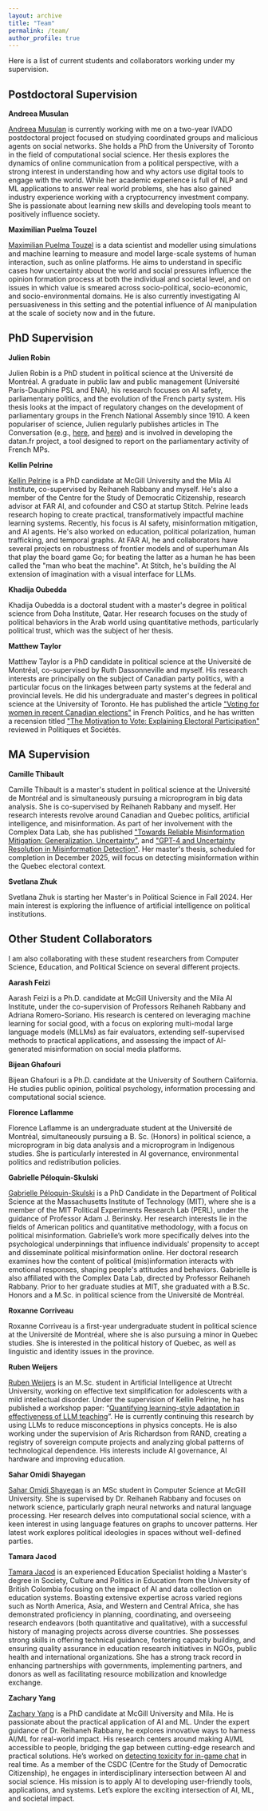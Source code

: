 ```yaml
---
layout: archive
title: "Team"
permalink: /team/
author_profile: true
---
```

Here is a list of current students and collaborators working under my supervision. 
## Postdoctoral Supervision
**Andreea Musulan**

[Andreea Musulan](https://amusulan.github.io/) is currently working with me on a two-year IVADO postdoctoral project focused on studying coordinated groups and malicious agents on social networks. She holds a PhD from the University of Toronto in the field of computational social science. Her thesis explores the dynamics of online communication from a political perspective, with a strong interest in understanding how and why actors use digital tools to engage with the world. While her academic experience is full of NLP and ML applications to answer real world problems, she has also gained industry experience working with a cryptocurrency investment company. She is passionate about learning new skills and developing tools meant to positively influence society. 

**Maximilian Puelma Touzel**

[Maximilian Puelma Touzel](https://mptouzel.github.io/) is a data scientist and modeller using simulations and machine learning to measure and model large-scale systems of human interaction, such as online platforms. He aims to understand in specific cases how uncertainty about the world and social pressures influence the opinion formation process at both the individual and societal level, and on issues in which value is smeared across socio-political, socio-economic, and socio-environmental domains. He is also currently investigating AI persuasiveness in this setting and the potential influence of AI manipulation at the scale of society now and in the future.

## PhD Supervision
**Julien Robin** 

Julien Robin is a PhD student in political science at the Université de Montréal. A graduate in public law and public management (Université Paris-Dauphine PSL and ENA), his research focuses on AI safety, parliamentary politics, and the evolution of the French party system. His thesis looks at the impact of regulatory changes on the development of parliamentary groups in the French National Assembly since 1910. A keen populariser of science, Julien regularly publishes articles in The Conversation (e.g., [here](https://theconversation.com/reforme-des-retraites-comment-les-parlementaires-tentent-de-rassembler-leurs-troupes-199262), and [here](https://theconversation.com/comment-le-travail-de-lassemblee-nationale-sest-invite-dans-le-quotidien-207071)) and is involved in developing the datan.fr project, a tool designed to report on the parliamentary activity of French MPs.

**Kellin Pelrine**

[Kellin Pelrine](https://kellinpelrine.github.io/) is a PhD candidate at McGill University and the Mila AI Institute, co-supervised by Reihaneh Rabbany and myself. He's also a member of the Centre for the Study of Democratic Citizenship, research advisor at FAR AI, and cofounder and CSO at startup Stitch. Pelrine leads research hoping to create practical, transformatively impactful machine learning systems. Recently, his focus is AI safety, misinformation mitigation, and AI agents. He's also worked on education, political polarization, human trafficking, and temporal graphs. At FAR AI, he and collaborators have several projects on robustness of frontier models and of superhuman AIs that play the board game Go; for beating the latter as a human he has been called the "man who beat the machine". At Stitch, he's building the AI extension of imagination with a visual interface for LLMs.

**Khadija Oubedda**

Khadija Oubedda is a doctoral student with a master's degree in political science from Doha Institute, Qatar. Her research focuses on the study of political behaviors in the Arab world using quantitative methods, particularly political trust, which was the subject of her thesis.

**Matthew Taylor** 

Matthew Taylor is a PhD candidate in political science at the Université de Montréal, co-supervised by Ruth Dassonneville and myself. His research interests are principally on the subject of Canadian party politics, with a particular focus on the linkages between party systems at the federal and provincial levels. He did his undergraduate and master's degrees in political science at the University of Toronto. He has published the article ["Voting for women in recent Canadian elections"](https://link.springer.com/article/10.1057/s41253-024-00236-5) in French Politics, and he has written a recension titled ["The Motivation to Vote: Explaining Electoral Participation"](https://www.erudit.org/fr/revues/ps/2022-v41-n1-ps06695/1085195ar/) reviewed in Politiques et Sociétés.

## MA Supervision
**Camille Thibault**

Camille Thibault is a master's student in political science at the Université de Montréal and is simultaneously pursuing a microprogram in big data analysis. She is co-supervised by Reihaneh Rabbany and myself. Her research interests revolve around Canadian and Quebec politics, artificial intelligence, and misinformation. As part of her involvement with the Complex Data Lab, she has published ["Towards Reliable Misinformation Mitigation: Generalization, Uncertainty"](https://arxiv.org/abs/2305.14928), and ["GPT-4 and Uncertainty Resolution in Misinformation Detection"](https://arxiv.org/abs/2401.01197). Her master's thesis, scheduled for completion in December 2025, will focus on detecting misinformation within the Quebec electoral context.

**Svetlana Zhuk**

Svetlana Zhuk is starting her Master's in Political Science in Fall 2024. Her main interest is exploring the influence of artificial intelligence on political institutions.

## Other Student Collaborators
I am also collaborating with these student researchers from Computer Science, Education, and Political Science on several different projects. 

**Aarash Feizi**

Aarash Feizi is a Ph.D. candidate at McGill University and the Mila AI Institute, under the co-supervision of Professors Reihaneh Rabbany and Adriana Romero-Soriano. His research is centered on leveraging machine learning for social good, with a focus on exploring multi-modal large language models (MLLMs) as fair evaluators, extending self-supervised methods to practical applications, and assessing the impact of AI-generated misinformation on social media platforms.

**Bijean Ghafouri**

Bijean Ghafouri is a Ph.D. candidate at the University of Southern California. He studies public opinion, political psychology, information processing and computational social science.

**Florence Laflamme**

Florence Laflamme is an undergraduate student at the Université de Montréal, simultaneously pursuing a B. Sc. (Honors) in political science, a microprogram in big data analysis and a microprogram in Indigenous studies. She is particularly interested in AI governance, environmental politics and redistribution policies.

**Gabrielle Péloquin-Skulski**

[Gabrielle Péloquin-Skulski](https://scholar.google.com/citations?user=1EbUmSsAAAAJ&hl=en&oi=ao) is a PhD Candidate in the Department of Political Science at the Massachusetts Institute of Technology (MIT), where she is a member of the MIT Political Experiments Research Lab (PERL), under the guidance of Professor Adam J. Berinsky. Her research interests lie in the fields of American politics and quantitative methodology, with a focus on political misinformation. Gabrielle’s work more specifically delves into the psychological underpinnings that influence individuals' propensity to accept and disseminate political misinformation online. Her doctoral research examines how the content of political (mis)information interacts with emotional responses, shaping people's attitudes and behaviors. Gabrielle is also affiliated with the Complex Data Lab, directed by Professor Reihaneh Rabbany. Prior to her graduate studies at MIT, she graduated with a B.Sc. Honors and a M.Sc. in political science from the Université de Montréal.

**Roxanne Corriveau**

Roxanne Corriveau is a first-year undergraduate student in political science at the Université de Montréal, where she is also pursuing a minor in Quebec studies. She is interested in the political history of Quebec, as well as linguistic and identity issues in the province.

**Ruben Weijers**

[Ruben Weijers](https://www.linkedin.com/in/ruben-weijers-81671a230/) is an M.Sc. student in Artificial Intelligence at Utrecht University, working on effective text simplification for adolescents with a mild intellectual disorder. Under the supervision of Kellin Pelrine, he has published a workshop paper: “[Quantifying learning-style adaptation in effectiveness of LLM teaching](https://aclanthology.org/2024.personalize-1.10.pdf)”. He is currently continuing this research by using LLMs to reduce misconceptions in physics concepts. He is also working under the supervision of Aris Richardson from RAND, creating a registry of sovereign compute projects and analyzing global patterns of technological dependence. His interests include AI governance, AI hardware and improving education.

**Sahar Omidi Shayegan**

[Sahar Omidi Shayegan](https://saharshayegan.github.io/) is an MSc student in Computer Science at McGill University. She is supervised by Dr. Reihaneh Rabbany and focuses on network science, particularly graph neural networks and natural language processing. Her research delves into computational social science, with a keen interest in using language features on graphs to uncover patterns. Her latest work explores political ideologies in spaces without well-defined parties.

**Tamara Jacod**

[Tamara Jacod](https://www.linkedin.com/in/tamara-jacod/) is an experienced Education Specialist   holding   a   Master's   degree   in Society, Culture and Politics in Education from   the   University   of   British   Colombia focusing on the impact of AI and data collection on education systems. Boasting extensive expertise across varied regions such as North America, Asia, and Western and Central Africa, she has demonstrated proficiency in planning, coordinating, and overseeing   research   endeavors   (both quantitative   and   qualitative),   with   a successful   history   of   managing   projects across diverse countries. She possesses strong skills in offering technical guidance, fostering capacity building, and ensuring quality assurance in education   research   initiatives   in   NGOs,   public   health   and   international organizations. She has a strong track record in enhancing partnerships with governments, implementing partners, and donors as well as facilitating resource mobilization and knowledge exchange. 

**Zachary Yang**

[Zachary Yang](https://www.linkedin.com/in/zachary-y-647209103/) is a PhD candidate at McGill University and Mila. He is passionate about the practical application of AI and ML. Under the expert guidance of Dr. Reihaneh Rabbany, he explores innovative ways to harness AI/ML for real-world impact. His research centers around making AI/ML accessible to people, bridging the gap between cutting-edge research and practical solutions. He’s worked on [detecting toxicity for in-game chat](https://aclanthology.org/2023.findings-emnlp.663/) in real time.  As a member of the CSDC (Centre for the Study of Democratic Citizenship), he engages in interdisciplinary intersection between AI and social science. His mission is to apply AI to developing user-friendly tools, applications, and systems. Let’s explore the exciting intersection of AI, ML, and societal impact.









